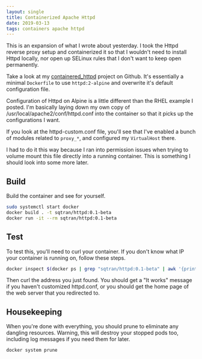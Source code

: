 ```yaml
---
layout: single
title: Containerized Apache Httpd
date: 2019-03-13
tags: containers apache httpd
---
```


This is an expansion of what I wrote about yesterday.  I took the Httpd reverse proxy setup and containerized it so that I wouldn't need to install Httpd locally, nor open up SELinux rules that I don't want to keep open permanently.

Take a look at my [containered_httpd](https://github.com/sqtran/containered_httpd) project on Github.  It's essentially a minimal `Dockerfile` to use `httpd:2-alpine` and overwrite it's default configuration file.

Configuration of Httpd on Alpine is a little different than the RHEL example I posted.  I'm basically laying down my own copy of /usr/local/apache2/conf/httpd.conf into the container so that it picks up the configurations I want.

If you look at the httpd-custom.conf file, you'll see that I've enabled a bunch of modules related to `proxy_*`, and configured my `VirtualHost` there.

I had to do it this way because I ran into permission issues when trying to volume mount this file directly into a running container.  This is something I should look into some more later.


## Build

Build the container and see for yourself.

```bash
sudo systemctl start docker
docker build . -t sqtran/httpd:0.1-beta
docker run -it --rm sqtran/httpd:0.1-beta
```

## Test
To test this, you'll need to curl your container.  If you don't know what IP your container is running on, follow these steps.

```bash
docker inspect $(docker ps | grep "sqtran/httpd:0.1-beta" | awk '{print $1}' ) | grep IPAddress
```
Then curl the address you just found.  You should get a "It works" message if you haven't customized httpd.conf, or you should get the home page of the web server that you redirected to.


## Housekeeping
When you're done with everything, you should prune to eliminate any dangling resources.  Warning, this will destroy your stopped pods too, including log messages if you need them for later.

```bash
docker system prune
```
